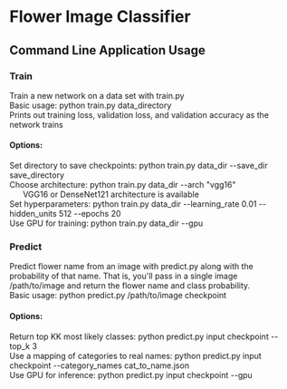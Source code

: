 # Flower Image Classifier

## Command Line Application Usage

### Train
Train a new network on a data set with train.py  <br />
Basic usage: python train.py data_directory  <br />
Prints out training loss, validation loss, and validation accuracy as the network trains  <br />
#### Options: 
Set directory to save checkpoints: python train.py data_dir --save_dir save_directory <br />
Choose architecture: python train.py data_dir --arch "vgg16"<br />
&nbsp;&nbsp;&nbsp;&nbsp;&nbsp;&nbsp;VGG16 or DenseNet121 architecture is available<br />
Set hyperparameters: python train.py data_dir --learning_rate 0.01 --hidden_units 512 --epochs 20 <br />
Use GPU for training: python train.py data_dir --gpu <br />

### Predict
Predict flower name from an image with predict.py along with the probability of that name. That is, you'll pass in a single image /path/to/image and return the flower name and class probability. <br />
Basic usage: python predict.py /path/to/image checkpoint <br />
#### Options:
Return top KK most likely classes: python predict.py input checkpoint --top_k 3 <br />
Use a mapping of categories to real names: python predict.py input checkpoint --category_names cat_to_name.json <br />
Use GPU for inference: python predict.py input checkpoint --gpu <br />
